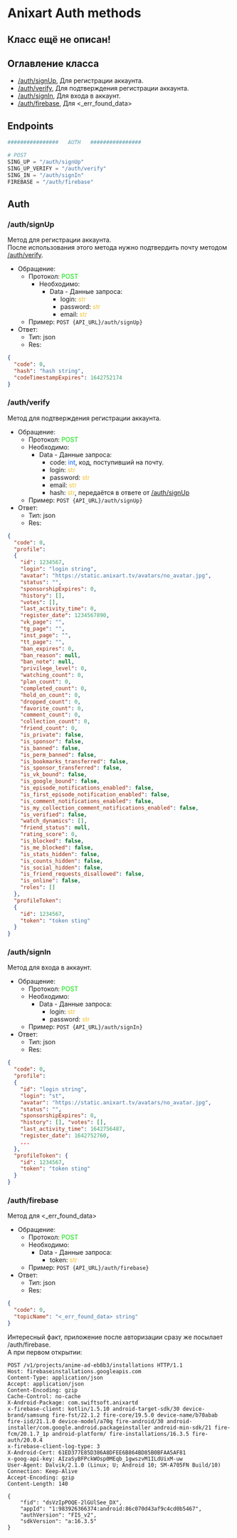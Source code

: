 # Anixart Auth methods

## Класс ещё не описан!

## **Оглавление класса**

* [/auth/signUp](#authsignup), Для регистрации аккаунта.
* [/auth/verify](#authverify), Для подтверждения регистрации аккаунта.
* [/auth/signIn](#authsignin), Для входа в аккаунт.
* [/auth/firebase](#authfirebase), Для <_err_found_data>

## **Endpoints**

```python
################   AUTH   ################

# POST
SING_UP = "/auth/signUp"
SING_UP_VERIFY = "/auth/verify"
SING_IN = "/auth/signIn"
FIREBASE = "/auth/firebase"
```

## **Auth**

### **/auth/signUp**

Метод для регистрации аккаунта. <br />
После использования этого метода нужно подтвердить почту методом [/auth/verify](#authverify).

* Обращение:
    * Протокол: <span style="color:#02e400">POST</span>
      * Необходимо:
          * Data - Данные запроса:
              * login: <span style="color:#f1c232">str</span>
              * password: <span style="color:#f1c232">str</span>
              * email: <span style="color:#f1c232">str</span>
    * Пример: `POST {API_URL}/auth/signUp}`
* Ответ:
    * Тип: json
    * Res: 
```json
{
  "code": 0, 
  "hash": "hash string", 
  "codeTimestampExpires": 1642752174
}
```

### **/auth/verify**

Метод для подтверждения регистрации аккаунта.

* Обращение:
    * Протокол: <span style="color:#02e400">POST</span>
    * Необходимо: 
        * Data - Данные запроса:
            * code: <span style="color:#0060ff">int</span>, код, поступивший на почту.
            * login: <span style="color:#f1c232">str</span>
            * password: <span style="color:#f1c232">str</span>
            * email: <span style="color:#f1c232">str</span>
            * hash: <span style="color:#f1c232">str</span>, передаётся в ответе от [/auth/signUp](#authsignup)
    * Пример: `POST {API_URL}/auth/signUp}`
* Ответ:
    * Тип: json
    * Res: 
```json
{
  "code": 0, 
  "profile": 
  {
    "id": 1234567, 
    "login": "login string", 
    "avatar": "https://static.anixart.tv/avatars/no_avatar.jpg", 
    "status": "", 
    "sponsorshipExpires": 0, 
    "history": [], 
    "votes": [], 
    "last_activity_time": 0, 
    "register_date": 1234567890, 
    "vk_page": "", 
    "tg_page": "", 
    "inst_page": "", 
    "tt_page": "", 
    "ban_expires": 0, 
    "ban_reason": null, 
    "ban_note": null, 
    "privilege_level": 0, 
    "watching_count": 0, 
    "plan_count": 0, 
    "completed_count": 0, 
    "hold_on_count": 0, 
    "dropped_count": 0, 
    "favorite_count": 0, 
    "comment_count": 0, 
    "collection_count": 0, 
    "friend_count": 0, 
    "is_private": false, 
    "is_sponsor": false, 
    "is_banned": false, 
    "is_perm_banned": false, 
    "is_bookmarks_transferred": false, 
    "is_sponsor_transferred": false, 
    "is_vk_bound": false, 
    "is_google_bound": false, 
    "is_episode_notifications_enabled": false, 
    "is_first_episode_notification_enabled": false, 
    "is_comment_notifications_enabled": false, 
    "is_my_collection_comment_notifications_enabled": false, 
    "is_verified": false, 
    "watch_dynamics": [], 
    "friend_status": null, 
    "rating_score": 0, 
    "is_blocked": false, 
    "is_me_blocked": false, 
    "is_stats_hidden": false, 
    "is_counts_hidden": false, 
    "is_social_hidden": false, 
    "is_friend_requests_disallowed": false,
    "is_online": false, 
    "roles": []
  }, 
  "profileToken": 
  {
    "id": 1234567, 
    "token": "token sting"
  }
}
```
### **/auth/signIn**

Метод для входа в аккаунт.

* Обращение:
    * Протокол: <span style="color:#02e400">POST</span>
    * Необходимо: 
        * Data - Данные запроса:
            * login: <span style="color:#f1c232">str</span>
            * password: <span style="color:#f1c232">str</span>
    * Пример: `POST {API_URL}/auth/signIn}`
* Ответ:
    * Тип: json
    * Res: 
```json
{
  "code": 0, 
  "profile": 
  {
    "id": "login string", 
    "login": "st", 
    "avatar": "https://static.anixart.tv/avatars/no_avatar.jpg", 
    "status": "", 
    "sponsorshipExpires": 0, 
    "history": [], "votes": [], 
    "last_activity_time": 1642756487, 
    "register_date": 1642752760, 
    ...
  }, 
  "profileToken": {
    "id": 1234567, 
    "token": "token sting"
  }
}

```

### **/auth/firebase**

Метод для <_err_found_data>

* Обращение:
    * Протокол: <span style="color:#02e400">POST</span>
    * Необходимо: 
        * Data - Данные запроса:
            * token: <span style="color:#f1c232">str</span>
    * Пример: `POST {API_URL}/auth/firebase}`
* Ответ:
    * Тип: json
    * Res: 
```json
{
  "code": 0, 
  "topicName": "<_err_found_data> string"
}
```
Интересный факт, приложение после авторизации сразу же посылает /auth/firebase.
<br>А при первом открытии:
```
POST /v1/projects/anime-ad-eb8b3/installations HTTP/1.1
Host: firebaseinstallations.googleapis.com
Content-Type: application/json
Accept: application/json
Content-Encoding: gzip
Cache-Control: no-cache
X-Android-Package: com.swiftsoft.anixartd
x-firebase-client: kotlin/1.5.10 android-target-sdk/30 device-brand/samsung fire-fst/22.1.2 fire-core/19.5.0 device-name/b70abab fire-iid/21.1.0 device-model/a70q fire-android/30 android-installer/com.google.android.packageinstaller android-min-sdk/21 fire-fcm/20.1.7_1p android-platform/ fire-installations/16.3.5 fire-auth/20.0.4
x-firebase-client-log-type: 3
X-Android-Cert: 61ED377E85D386A8DFEE6B864BD85B0BFAA5AF81
x-goog-api-key: AIzaSyBFPckWOsp0MEqb_1gwszvM1ILdUixM-uw
User-Agent: Dalvik/2.1.0 (Linux; U; Android 10; SM-A705FN Build/10)
Connection: Keep-Alive
Accept-Encoding: gzip
Content-Length: 140
        
{
	"fid": "dsVzIpPOQE-2lGUlSee_DX",
	"appId": "1:983926366374:android:86c070d43af9c4cd0b5467",
	"authVersion": "FIS_v2",
	"sdkVersion": "a:16.3.5"
}
```